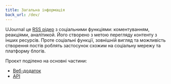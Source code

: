 ```yaml
---
title: Загальна інформація
back_url: /dev/
---
```


UJournal це [RSS рідер](https://uk.wikipedia.org/wiki/%D0%90%D0%B3%D1%80%D0%B5%D0%B3%D0%B0%D1%82%D0%BE%D1%80_%D0%BD%D0%BE%D0%B2%D0%B8%D0%BD) з соціальними функціями: коментуванням, реакціями, аналітикой. Його створено з метою перегляду контенту з інших ресурсів. Проте соціальні функції, зовнішній вигляд та можливість створення постів роблять застосунок схожим на соціальну мережу та платформу блогів.

Проєкт поділено на основні частини:

- [Веб-додаток](/docs/web)
- [API](/docs/api)
